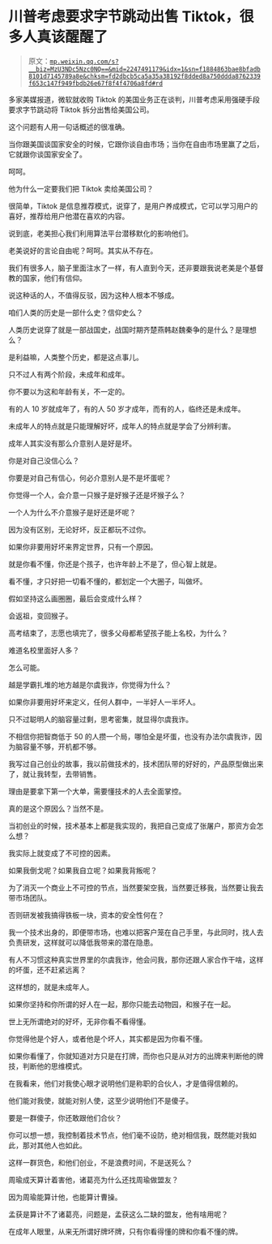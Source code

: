 # 川普考虑要求字节跳动出售 Tiktok，很多人真该醒醒了

> 原文：[`mp.weixin.qq.com/s?__biz=MzU3NDc5Nzc0NQ==&mid=2247491179&idx=1&sn=f1884863bae8bfadb8101d7145789a8e&chksm=fd2dbcb5ca5a35a38192f8dded8a750ddda8762339f653c147f949fbdb26e67f8f4f4706a8fd#rd`](http://mp.weixin.qq.com/s?__biz=MzU3NDc5Nzc0NQ==&mid=2247491179&idx=1&sn=f1884863bae8bfadb8101d7145789a8e&chksm=fd2dbcb5ca5a35a38192f8dded8a750ddda8762339f653c147f949fbdb26e67f8f4f4706a8fd#rd)

多家美媒报道，微软就收购 Tiktok 的美国业务正在谈判，川普考虑采用强硬手段要求字节跳动将 Tiktok 拆分出售给美国公司。

这个问题有人用一句话概述的很准确。 

当你跟美国谈国家安全的时候，它跟你谈自由市场；当你在自由市场里赢了之后，它就跟你谈国家安全了。

呵呵。

他为什么一定要我们把 Tiktok 卖给美国公司？

很简单，Tiktok 是信息推荐模式，说穿了，是用户养成模式，它可以学习用户的喜好，推荐给用户他潜在喜欢的内容。

说到底，老美担心我们利用算法平台潜移默化的影响他们。 

老美说好的言论自由呢？呵呵。其实从不存在。

我们有很多人，脑子里面注水了一样，有人直到今天，还非要跟我说老美是个基督教的国家，他们有信仰。

说这种话的人，不值得反驳，因为这种人根本不够成。 

咱们人类的历史是一部什么史？信仰史么？

人类历史说穿了就是一部战国史，战国时期齐楚燕韩赵魏秦争的是什么？是理想么？ 

是利益嘛，人类整个历史，都是这点事儿。

只不过人有两个阶段，未成年和成年。 

你不要以为这和年龄有关，不一定的。 

有的人 10 岁就成年了，有的人 50 岁才成年，而有的人，临终还是未成年。

未成年人的特点就是只能理解好坏，成年人的特点就是学会了分辨利害。 

成年人其实没有那么介意别人是好是坏。

你是对自己没信心么？

你要是对自己有信心，何必介意别人是不是坏蛋呢？ 

你觉得一个人，会介意一只猴子是好猴子还是坏猴子么？

一个人为什么不介意猴子是好还是坏呢？

因为没有区别，无论好坏，反正都玩不过你。

如果你非要用好坏来界定世界，只有一个原因。 

就是你看不懂，你还是个孩子，也许年龄上不是了，但心智上就是。

看不懂，才只好把一切看不懂的，都划定一个大圈子，叫做坏。

假如坚持这么画圈圈，最后会变成什么样？

会返祖，变回猴子。

高考结束了，志愿也填完了，很多父母都希望孩子能上名校，为什么？

难道名校里面好人多？

怎么可能。

越是学霸扎堆的地方越是尔虞我诈，你觉得为什么？

如果你非要用好坏来定义，任何人群中，一半好人一半坏人。

只不过聪明人的脑容量过剩，思考密集，就显得尔虞我诈。 

不相信你把智商低于 50 的人攒一个局，哪怕全是坏蛋，也没有办法尔虞我诈，因为脑容量不够，开机都不够。 

我写过自己创业的故事，我以前做技术的，技术团队带的好好的，产品原型做出来了，就让我转型，去带销售。

理由是要拿下第一个大单，需要懂技术的人去全面掌控。

真的是这个原因么？当然不是。 

当初创业的时候，技术基本上都是我实现的，我把自己变成了张屠户，那资方会怎么想？ 

我实际上就变成了不可控的因素。

如果我倒戈呢？如果我自立呢？如果我背叛呢？ 

为了消灭一个商业上不可控的节点，当然要架空我，当然要迁移我，当然要让我去带市场团队。

否则研发被我搞得铁板一块，资本的安全性何在？

我一个技术出身的，即便带市场，也难以把客户笼在自己手里，与此同时，找人去负责研发，这样就可以降低我带来的潜在隐患。

有人不习惯这种真实世界里的尔虞我诈，他会问我，那你还跟人家合作干啥，这样的坏蛋，还不赶紧远离？

这样想的，就是未成年人。 

如果你坚持和你所谓的好人在一起，那你只能去动物园，和猴子在一起。 

世上无所谓绝对的好坏，无非你看不看得懂。 

你觉得他是个好人，或者他是个坏人，其实都是因为你看不懂。

如果你看懂了，你就知道对方只是在打牌，而你也只是从对方的出牌来判断他的牌技，判断他的思维模式。

在我看来，他们对我使心眼才说明他们是称职的合伙人，才是值得信赖的。

他们能对我使，就能对别人使，这至少说明他们不是傻子。

要是一群傻子，你还敢跟他们合伙？

你可以想一想，我控制着技术节点，他们毫不设防，绝对相信我，既然能对我如此，那对其他人也如此。

这样一群货色，和他们创业，不是浪费时间，不是送死么？

周瑜成天算计着害他，诸葛亮为什么还找周瑜做盟友？ 

因为周瑜能算计他，也能算计曹操。 

孟获是算计不了诸葛亮，问题是，孟获这么二缺的盟友，他有啥用呢？

在成年人眼里，从来无所谓好牌坏牌，只有你看得懂的牌和你看不懂的牌。